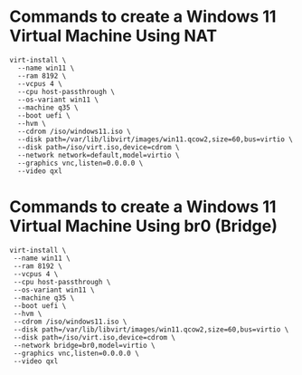 # Commands to create a Windows 11 Virtual Machine Using NAT

```
virt-install \
  --name win11 \
  --ram 8192 \
  --vcpus 4 \
  --cpu host-passthrough \
  --os-variant win11 \
  --machine q35 \
  --boot uefi \
  --hvm \
  --cdrom /iso/windows11.iso \
  --disk path=/var/lib/libvirt/images/win11.qcow2,size=60,bus=virtio \
  --disk path=/iso/virt.iso,device=cdrom \
  --network network=default,model=virtio \
  --graphics vnc,listen=0.0.0.0 \
  --video qxl
  ```


  # Commands to create a Windows 11 Virtual Machine Using br0 (Bridge)
 ```
 virt-install \
  --name win11 \
  --ram 8192 \
  --vcpus 4 \
  --cpu host-passthrough \
  --os-variant win11 \
  --machine q35 \
  --boot uefi \
  --hvm \
  --cdrom /iso/windows11.iso \
  --disk path=/var/lib/libvirt/images/win11.qcow2,size=60,bus=virtio \
  --disk path=/iso/virt.iso,device=cdrom \
  --network bridge=br0,model=virtio \
  --graphics vnc,listen=0.0.0.0 \
  --video qxl
```